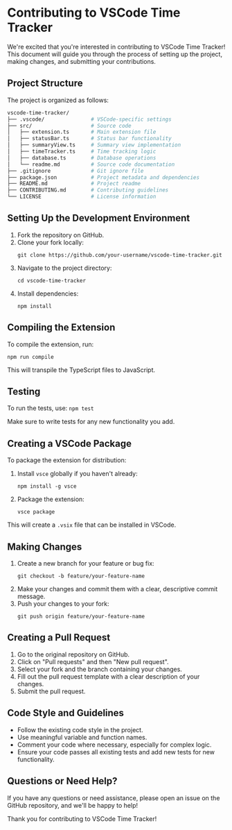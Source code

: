 # Contributing to VSCode Time Tracker

We're excited that you're interested in contributing to VSCode Time Tracker! This document will guide you through the process of setting up the project, making changes, and submitting your contributions.

## Project Structure

The project is organized as follows:

```bash
vscode-time-tracker/
├── .vscode/               # VSCode-specific settings
├── src/                   # Source code
│   ├── extension.ts       # Main extension file
│   ├── statusBar.ts       # Status bar functionality
│   ├── summaryView.ts     # Summary view implementation
│   ├── timeTracker.ts     # Time tracking logic
│   ├── database.ts        # Database operations
│   └── readme.md          # Source code documentation
├── .gitignore             # Git ignore file
├── package.json           # Project metadata and dependencies
├── README.md              # Project readme
├── CONTRIBUTING.md        # Contributing guidelines
└── LICENSE                # License information
```

## Setting Up the Development Environment

1. Fork the repository on GitHub.
2. Clone your fork locally:
   ```
   git clone https://github.com/your-username/vscode-time-tracker.git
   ```
3. Navigate to the project directory:
   ```
   cd vscode-time-tracker
   ```
4. Install dependencies:
   ```
   npm install
   ```

## Compiling the Extension

To compile the extension, run:

`npm run compile`

This will transpile the TypeScript files to JavaScript.

## Testing

To run the tests, use:
`npm test`

Make sure to write tests for any new functionality you add.

## Creating a VSCode Package

To package the extension for distribution:

1. Install `vsce` globally if you haven't already:
   ```
   npm install -g vsce
   ```
2. Package the extension:
   ```
   vsce package
   ```

This will create a `.vsix` file that can be installed in VSCode.

## Making Changes

1. Create a new branch for your feature or bug fix:
   ```
   git checkout -b feature/your-feature-name
   ```
2. Make your changes and commit them with a clear, descriptive commit message.
3. Push your changes to your fork:
   ```
   git push origin feature/your-feature-name
   ```

## Creating a Pull Request

1. Go to the original repository on GitHub.
2. Click on "Pull requests" and then "New pull request".
3. Select your fork and the branch containing your changes.
4. Fill out the pull request template with a clear description of your changes.
5. Submit the pull request.

## Code Style and Guidelines

- Follow the existing code style in the project.
- Use meaningful variable and function names.
- Comment your code where necessary, especially for complex logic.
- Ensure your code passes all existing tests and add new tests for new functionality.

## Questions or Need Help?

If you have any questions or need assistance, please open an issue on the GitHub repository, and we'll be happy to help!

Thank you for contributing to VSCode Time Tracker!
